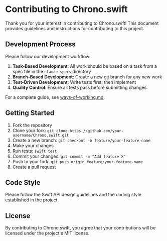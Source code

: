 # Contributing to Chrono.swift

Thank you for your interest in contributing to Chrono.swift! This document provides guidelines and instructions for contributing to this project.

## Development Process

Please follow our development workflow:

1. **Task-Based Development**: All work should be based on a task from a spec file in the `claude-specs` directory
2. **Branch-Based Development**: Create a new git branch for any new work
3. **Test-Driven Development**: Write tests first, then implement
4. **Quality Control**: Ensure all tests pass before submitting changes

For a complete guide, see [ways-of-working.md](../claude-ruleset/ways-of-working.md).

## Getting Started

1. Fork the repository
2. Clone your fork: `git clone https://github.com/your-username/Chrono.swift.git`
3. Create a new branch: `git checkout -b feature/your-feature-name`
4. Make your changes
5. Run tests: `swift test`
6. Commit your changes: `git commit -m "Add feature X"`
7. Push to your fork: `git push origin feature/your-feature-name`
8. Create a pull request

## Code Style

Please follow the Swift API design guidelines and the coding style established in the project.

## License

By contributing to Chrono.swift, you agree that your contributions will be licensed under the project's MIT license.